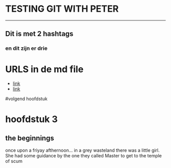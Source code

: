 # TESTING GIT WITH PETER
---
## Dit is met 2 hashtags

### en dit zijn er drie

# URLS in de md file


* [link](https://www.facebook.com/)
* [link](https://www.fluvius.be/nl)

#volgend hoofdstuk

# hoofdstuk 3
## the beginnings
once upon a friyay afthernoon... in a grey wasteland there was a little girl. 
She had some guidance by the one they called Master to get to the temple of scum
